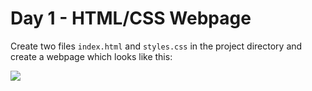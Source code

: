 # Day 1 - HTML/CSS Webpage 

Create two files `index.html` and `styles.css` in the project directory and create a webpage which looks like this:

![](fullpage_html_css.png)
